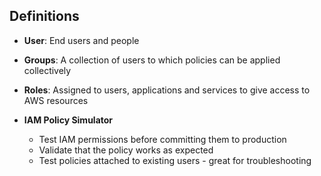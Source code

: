 ## Definitions

* **User**: End users and people
* **Groups**: A collection of users to which policies can be applied collectively
* **Roles**: Assigned to users, applications and services to give access to AWS resources

* **IAM Policy Simulator**
	* Test IAM permissions before committing them to production
	* Validate that the policy works as expected
	* Test policies attached to existing users - great for troubleshooting